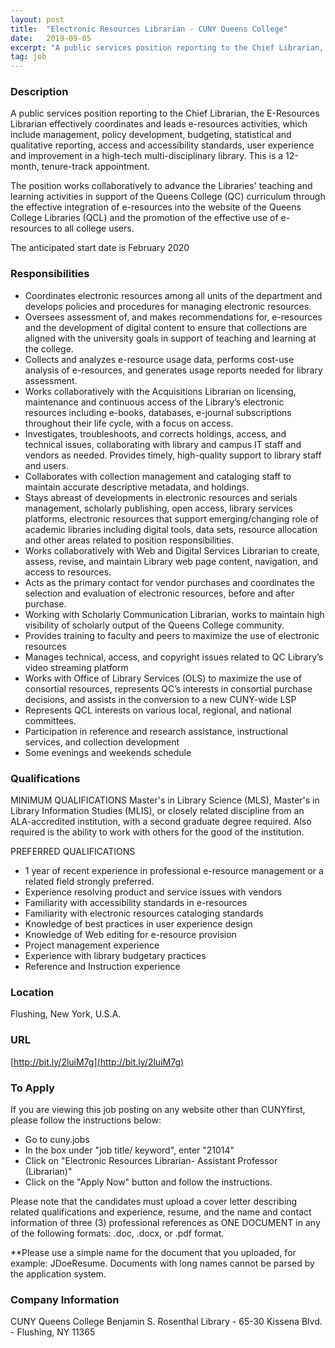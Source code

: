 ```yaml
---
layout: post
title:  "Electronic Resources Librarian - CUNY Queens College"
date:   2019-09-05
excerpt: "A public services position reporting to the Chief Librarian, the E-Resources Librarian effectively coordinates and leads e-resources activities, which include management, policy development, budgeting, statistical and qualitative reporting, access and accessibility standards, user experience and improvement in a high-tech multi-disciplinary library. This is a 12-month, tenure-track appointment. The position works..."
tag: job
---
```


### Description   


 A public services position reporting to the Chief Librarian, the E-Resources Librarian effectively coordinates and leads e-resources activities, which include management, policy development, budgeting, statistical and qualitative reporting, access and accessibility standards, user experience and improvement in a high-tech multi-disciplinary library. This is a 12-month, tenure-track appointment.

The position works collaboratively to advance the Libraries' teaching and learning activities in support of the Queens College (QC) curriculum through the effective integration of e-resources into the website of the Queens College Libraries (QCL) and the promotion of the effective use of e-resources to all college users.

The anticipated start date is February 2020


### Responsibilities   

- Coordinates electronic resources among all units of the department and develops policies and procedures for managing electronic resources.
- Oversees assessment of, and makes recommendations for, e-resources and the development of digital content to ensure that collections are aligned with the university goals in support of teaching and learning at the college.
- Collects and analyzes e-resource usage data, performs cost-use analysis of e-resources, and generates usage reports needed for library assessment.
- Works collaboratively with the Acquisitions Librarian on licensing, maintenance and continuous access of the Library’s electronic resources including e-books, databases, e-journal subscriptions throughout their life cycle, with a focus on access.
- Investigates, troubleshoots, and corrects holdings, access, and technical issues, collaborating with library and campus IT staff and vendors as needed. Provides timely, high-quality support to library staff and users.
- Collaborates with collection management and cataloging staff to maintain accurate descriptive metadata, and holdings.
- Stays abreast of developments in electronic resources and serials management, scholarly publishing, open access, library services platforms, electronic resources that support emerging/changing role of academic libraries including digital tools, data sets, resource allocation and other areas related to position responsibilities.
- Works collaboratively with Web and Digital Services Librarian to create, assess, revise, and maintain Library web page content, navigation, and access to resources.
- Acts as the primary contact for vendor purchases and coordinates the selection and evaluation of electronic resources, before and after purchase.
- Working with Scholarly Communication Librarian, works to maintain high visibility of scholarly output of the Queens College community.
- Provides training to faculty and peers to maximize the use of electronic resources
- Manages technical, access, and copyright issues related to QC Library’s video streaming platform
- Works with Office of Library Services (OLS) to maximize the use of consortial resources, represents QC’s interests in consortial purchase decisions, and assists in the conversion to a new CUNY-wide LSP
- Represents QCL interests on various local, regional, and national committees.
- Participation in reference and research assistance, instructional services, and collection development
- Some evenings and weekends schedule


### Qualifications   

MINIMUM QUALIFICATIONS
Master's in Library Science (MLS), Master's in Library Information Studies (MLIS), or closely related discipline from an ALA-accredited institution, with a second graduate degree required. Also required is the ability to work with others for the good of the institution.

PREFERRED QUALIFICATIONS
- 1 year of recent experience in professional e-resource management or a related field strongly preferred. 
- Experience resolving product and service issues with vendors
- Familiarity with accessibility standards in e-resources
- Familiarity with electronic resources cataloging standards
- Knowledge of best practices in user experience design
- Knowledge of Web editing for e-resource provision
- Project management experience
- Experience with library budgetary practices
- Reference and Instruction experience




### Location   

Flushing, New York, U.S.A.


### URL   

 [http://bit.ly/2luiM7g](http://bit.ly/2luiM7g)

### To Apply   

If you are viewing this job posting on any website other than CUNYfirst, please follow the instructions below:

- Go to cuny.jobs
- In the box under "job title/ keyword", enter "21014"
- Click on "Electronic Resources Librarian- Assistant Professor (Librarian)"
- Click on the "Apply Now" button and follow the instructions.

Please note that the candidates must upload a cover letter describing related qualifications and experience, resume, and the name and contact information of three (3) professional references as ONE DOCUMENT in any of the following formats:  .doc, .docx, or .pdf format.

**Please use a simple name for the document that you uploaded, for example:  JDoeResume.  Documents with long names cannot be parsed by the application system.


### Company Information   

CUNY Queens College Benjamin S. Rosenthal Library - 65-30 Kissena Blvd. - Flushing, NY  11365



